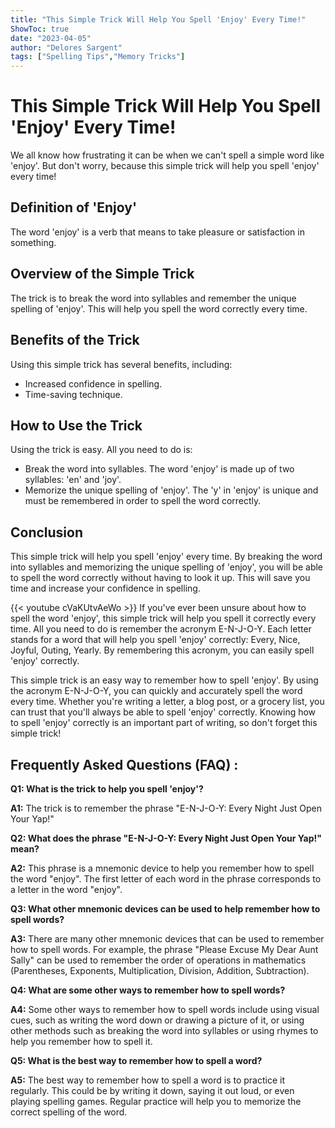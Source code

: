 ```yaml
---
title: "This Simple Trick Will Help You Spell 'Enjoy' Every Time!"
ShowToc: true 
date: "2023-04-05"
author: "Delores Sargent" 
tags: ["Spelling Tips","Memory Tricks"]
---
```

# This Simple Trick Will Help You Spell 'Enjoy' Every Time!

We all know how frustrating it can be when we can't spell a simple word like 'enjoy'. But don't worry, because this simple trick will help you spell 'enjoy' every time!

## Definition of 'Enjoy'

The word 'enjoy' is a verb that means to take pleasure or satisfaction in something.

## Overview of the Simple Trick

The trick is to break the word into syllables and remember the unique spelling of 'enjoy'. This will help you spell the word correctly every time.

## Benefits of the Trick

Using this simple trick has several benefits, including: 

* Increased confidence in spelling.
* Time-saving technique.

## How to Use the Trick

Using the trick is easy. All you need to do is: 

* Break the word into syllables. The word 'enjoy' is made up of two syllables: 'en' and 'joy'.
* Memorize the unique spelling of 'enjoy'. The 'y' in 'enjoy' is unique and must be remembered in order to spell the word correctly.

## Conclusion

This simple trick will help you spell 'enjoy' every time. By breaking the word into syllables and memorizing the unique spelling of 'enjoy', you will be able to spell the word correctly without having to look it up. This will save you time and increase your confidence in spelling.

{{< youtube cVaKUtvAeWo >}} 
If you've ever been unsure about how to spell the word 'enjoy', this simple trick will help you spell it correctly every time. All you need to do is remember the acronym E-N-J-O-Y. Each letter stands for a word that will help you spell 'enjoy' correctly: Every, Nice, Joyful, Outing, Yearly. By remembering this acronym, you can easily spell 'enjoy' correctly.

This simple trick is an easy way to remember how to spell 'enjoy'. By using the acronym E-N-J-O-Y, you can quickly and accurately spell the word every time. Whether you're writing a letter, a blog post, or a grocery list, you can trust that you'll always be able to spell 'enjoy' correctly. Knowing how to spell 'enjoy' correctly is an important part of writing, so don't forget this simple trick!

## Frequently Asked Questions (FAQ) :
**Q1: What is the trick to help you spell 'enjoy'?**

**A1:** The trick is to remember the phrase "E-N-J-O-Y: Every Night Just Open Your Yap!"

**Q2: What does the phrase "E-N-J-O-Y: Every Night Just Open Your Yap!" mean?**

**A2:** This phrase is a mnemonic device to help you remember how to spell the word "enjoy". The first letter of each word in the phrase corresponds to a letter in the word "enjoy". 

**Q3: What other mnemonic devices can be used to help remember how to spell words?**

**A3:** There are many other mnemonic devices that can be used to remember how to spell words. For example, the phrase "Please Excuse My Dear Aunt Sally" can be used to remember the order of operations in mathematics (Parentheses, Exponents, Multiplication, Division, Addition, Subtraction). 

**Q4: What are some other ways to remember how to spell words?**

**A4:** Some other ways to remember how to spell words include using visual cues, such as writing the word down or drawing a picture of it, or using other methods such as breaking the word into syllables or using rhymes to help you remember how to spell it. 

**Q5: What is the best way to remember how to spell a word?**

**A5:** The best way to remember how to spell a word is to practice it regularly. This could be by writing it down, saying it out loud, or even playing spelling games. Regular practice will help you to memorize the correct spelling of the word.






